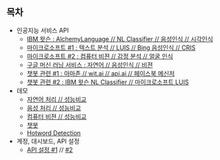 ## 목차

- 인공지능 서비스 API
    - [IBM 왓슨 : AlchemyLanguage // NL Classifier // 음성인식 // 시각인식](#/ibm-watson)
    - [마이크로소프트 #1 : 텍스트 분석 // LUIS // Bing 음성인식 // CRIS](#/microsoft)
    - [마이크로소프트 #2 : 컴퓨터 비젼 // 감정 분석 // 얼굴 인식](#/microsoft-01)
    - [구글 머신 러닝 서비스 : 자연어 // 음성인식 // 비젼](#/google)
    - [챗봇 관련 #1 : 아마존 // wit.ai // api.ai // 페이스북 메신저](#/chatbot)
    - [챗봇 관련 #2 : IBM 왓슨 NL Classifier // 마이크로소프트 LUIS](#/chatbot-01)
- 데모
    - [자연어 처리 // 성능비교](#/language-processing)
    - [음성 처리 // 성능비교](#/speech-processing)
    - [컴퓨터 비젼 // 성능비교](#/vision-processing)
    - [챗봇](#/chatbot-demo)
    - [Hotword Detection](#/snowboy)
- 계정, 대시보드, API 설정
    - [API 설정 #1](#/subscriptions) // [#2](#/subscriptions-01)
